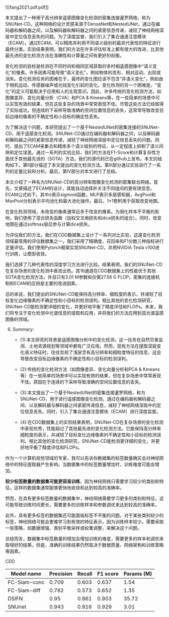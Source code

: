 ![[fang2021.pdf.pdf]]


本文提出了一种用于高分辨率遥感图像变化检测的密集连接暹罗网络，称为SNUNet-CD。这种网络的设计灵感来源于DenseNet和NestedUNet，通过在编码器和解码器之间，以及解码器和解码器之间的紧密信息传递，减轻了神经网络深层中定位信息丢失的问题。为了深度监督，我们引入了集合通道注意模块（ECAM）。通过ECAM，可以精炼并利用不同语义级别的最具代表性的特征进行最终分类。实验结果表明，我们的方法在许多评估标准上都有很大的改进，比其他最先进的变化检测方法在准确性和计算量之间有更好的权衡。

变化检测的目标是检测在不同时间和相同区域获取的多时相遥感图像中“语义变化”的像素。许多因素可能导致“语义变化”，例如物体的变形、相对运动、出现或消失。变化检测任务的困难在于，最终的变化图应该不包含“非语义变化”，例如由于相机运动、传感器噪声或光线变化引起的变化。变化检测的另一个困难是，“变化”的定义可能取决于应用和人的主观意识。因此，许多传统的变化检测方法，如图像差异、变化向量分析（CVA）和PCA & Kmeans等，在一些简单的场景中可以实现有效的结果，但在这些复杂的场景中常常表现不佳。尽管这些方法已经取得了实际成功，但连续的下采样导致准确的空间位置信息的丢失，这常常导致改变目标边缘的像素的不确定性和小目标的确定性丢失。

为了解决这个问题，本研究提出了一个基于NestedUNet的密集连接的SNUNet-CD，用于遥感变化检测。SNUNet-CD通过在编码器和解码器之间，以及解码器和解码器之间的紧密信息传递，减轻了神经网络深层中定位信息丢失的问题。同时，提出了ECAM来集合和精炼多个语义级别的特征，从一定程度上抑制了语义间隙和定位误差。通过一系列的实验比较，我们的方法在F1-Score和计算复杂性方面优于其他最先进的（SOTA）方法。我们的源代码已在github上发布。本文的结构如下。第II部分描述了本文提出的变化检测方法。第III部分通过实验进行了一系列的定量比较和分析。最后，第IV部分对本文进行了总结。


本文介绍了一种名为SNUNet-CD的高分辨率图像变化检测的密集联合网络。首先，文章描述了ECAM的设计，其能自动选择并关注不同组间的更有效信息。ECAM公式如下，其中σ表示sigmoid函数，MLP表示多层感知器，AvgPool和MaxPool分别表示平均池化和最大池化操作。最后，1×1卷积用于获取改变地图。

在变化检测领域，未改变的像素通常远多于改变的像素。为弱化样本不平衡的影响，我们使用了混合损失函数（加权交叉熵损失和dice损失的组合）。同时，改变地图在通过softmax层后参与计算dice损失。

为评估我们的方法，我们在CDD数据集上设计了一系列对比实验，这是变化检测领域最常用的评估数据集之一。我们采用了精确度、召回率和F1分数三种指标进行定量评估。我们使用Pytorch框架实现SNUNet-CD，并用NVIDIA Tesla v100进行训练，让模型收敛。

我们选择了几种代表性的深度学习方法进行比较。结果表明，我们的SNUNet-CD在复杂场景的变化检测中表现出色。其16通道在CDD数据集上的性能优于其他SOTA变化检测方法，并且只有3.01 M参数和仅需27.56 G FLOP。密集的连接机制和ECAM的应用是主要的改进因素。

总的来说，我们提出的SNUNet-CD能保持高分辨率、细粒度的表示，并减轻了目标变化边缘像素的不确定性和小目标的检测误判。相比其他的变化检测研究，SNUNet-CD能检测更详细的变化，并更好地平衡了精度评估和FLOPs。未来，我们将专注于变化检测中光谱信息的提取和应用，并将我们的方法应用到高光谱遥感图像的领域。


6. Summary:

    - (1):本文研究的背景是遥感图像分析中的变化检测，这一任务在自然灾害监测、土地资源规划等领域中都有广泛应用。然而，现有方法在提取深层变化语义特征时，往往忽视了浅层含有高分辨率和细粒度特征的信息，这会导致改变目标边缘像素的不确定性和小目标的检测误判。

    - (2):传统的变化检测方法（如图像差异、变化向量分析和PCA & Kmeans等）在一些简单的场景中可以实现有效的结果，但在复杂场景中常常表现不佳。原因在于连续的下采样导致准确的空间位置信息的丢失。

    - (3):本文提出了一个基于NestedUNet的密集连接暹罗网络，称为SNUNet-CD，用于进行遥感图像变化检测。通过在编码器和解码器之间，以及解码器与解码器之间紧密传递信息，减轻了神经网络深层中的定位信息丢失。同时，引入了集合通道注意模块（ECAM）进行深度监督。

    - (4):在CDD数据集上的实验结果表明，SNUNet-CD在复杂场景的变化检测中表现优秀，性能超过了其他最先进的变化检测方法。它能保持高分辨率细粒度的表示，并减轻了目标变化边缘像素的不确定性和小目标的检测误判。相比其他的变化检测研究，SNUNet-CD能检测更详细的变化，并更好地平衡了精度评估和FLOPs。

作为一个计算机视觉领域的专家，我可以告诉你数据集的标签数量确实会对神经网络中的特征提取器产生影响。当数据集中的标签数量增加时，训练难度可能会增加。

**较少标签数量的数据集可能更容易训练**，因为神经网络只需要学习较少的类别和特征。这样的数据集通常能够更快地收敛和达到较高的准确率。

然而，在具有更多标签数量的数据集中，神经网络需要学习更多的类别和特征。这可能导致训练时间更长，需要更多的训练样本和参数调优来达到较高的准确率。

此外，具有更多标签的数据集还可能面临标签不平衡的问题。对于某些类别较少的标签，神经网络可能会更难学习到有效的特征表示，因为训练样本较少。需要采取一些策略，如数据增强、类别平衡采样或权重调整，来解决这个问题。

总结而言，数据集中标签数量的增加会增加训练的难度，需要更多的样本和调优来取得好的结果。但是，准确的训练结果仍然取决于数据质量、网络架构和训练策略等因素。


CDD
 
|Model name|Precision|Recall|F1 score|Params (M)|
|---|---|---|---|---|
|FC-Siam-conc|0.709|0.603|0.637|1.54|
|FC-Siam-diff|0.762|0.573|0.652|1.35|
|DSIFN|0.95|0.861|0.903|35.72|
|SNUnet|0.943|0.916|0.929|3.01|